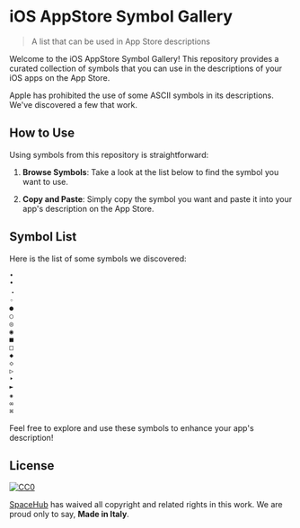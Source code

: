 # iOS AppStore Symbol Gallery

> A list that can be used in App Store descriptions

Welcome to the iOS AppStore Symbol Gallery! This repository provides a curated collection of symbols that you can use in the descriptions of your iOS apps on the App Store.

Apple has prohibited the use of some ASCII symbols in its descriptions. We've discovered a few that work.

## How to Use

Using symbols from this repository is straightforward:

1. **Browse Symbols**: Take a look at the list below to find the symbol you want to use.

2. **Copy and Paste**: Simply copy the symbol you want and paste it into your app's description on the App Store.

## Symbol List

Here is the list of some symbols we discovered:

```
∙
•
・
◦
●
○
◎
◉
■
□
◆
◇
▷
‣
►
⁕
∞
⌘
```

Feel free to explore and use these symbols to enhance your app's description!

## License

[![CC0](https://licensebuttons.net/p/zero/1.0/88x31.png)](https://creativecommons.org/publicdomain/zero/1.0/)

[SpaceHub](https://spacehubnetwork.com/) has waived all copyright and related rights in this work. We are proud only to say, **Made in Italy**.
